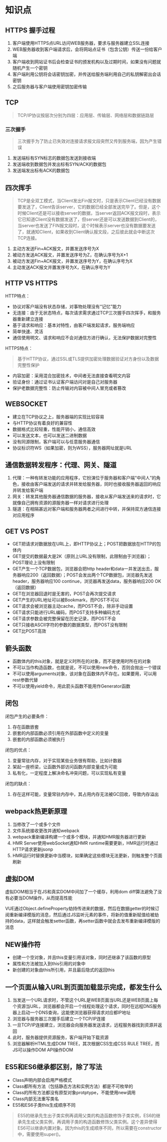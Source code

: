 # 知识点
## HTTPS 握手过程
1. 客户端使用HTTPS点URL访问WEB服务器，要求与服务器建立SSL连接
2. WEB服务器收到客户端请求后，会将网站点证书（包含公钥）传送一份给客户端
3. 客户端收到网站证书后会检查证书的颁发机构以及过期时间，如果没有问题就随机产生一个密钥
4. 客户端利用公钥将会话密钥加密，并传送给服务端利用自己的私钥解密出会话密钥
5. 之后服务器与客户端使用密钥加密传输

## TCP
> TCP/IP协议按层次分别为四层：应用层、传输层、网络层和数据链路层

### 三次握手
> 三次握手为了防止已失效对连接请求报文段突然又传到服务端，因为产生错误
1. 发送端标有SYN标志的数据包发送到接收端
2. 发送端收到数据包并发出标有SYN/ACK的数据包
3. 发送端发出标有ACK的数据包

## 四次挥手
> TCP是全双工模式，当Client发出Fin报文时，只是表示Client已经没有数据要发送了，Client告诉server，它的数据已经全部发送完毕了。但是，这个时候Client还是可以接收server的数据，当server返回ACK报文段时，表示它已知道Client没有数据发送了，但server还是可以发送数据到Client的，当server也发送了FIN报文段时，这个时候表示server也没有数据要发送了，就通知Client，如果收到Client确认报文段，之后彼此就会中断这次TCP连接。
1. 主动方发送Fin+ACK报文，并置发送序号为X
2. 被动方发送ACK报文，并置发送序号为Z，在确认序号为X+1
3. 被动方发送Fin+ACK报文，并置发送序号为Y，在确认序号为X
4. 主动发送ACK报文并置发序号为X，在确认序号为Y

## HTTP VS HTTPS
HTTP特点：
+ 协议对客户端没有状态存储，对事物处理没有“记忆”能力
+ 无连接：由于无状态特点，每次请求需求通过TCP三次握手四次挥手，和服务器重新建立连接
+ 基于请求和响应：基本对特性，由客户端发起请求，服务端响应
+ 简单快速、灵活
+ 通信使用明文、请求和响应不会对通信方进行确认，无法保护数据对完整性

HTTPS特点：
> 基于HTTP协议，通过SSL或TLS提供加密处理数据验证对方身份以及数据完整性保护
+ 内容加密：采用混合加密技术，中间者无法直接查看明文内容
+ 验证身份：通过证书认证客户端访问对是自己对服务器
+ 保护老数据完整性：防止传输对内容被中间人冒充或者篡改

## WEBSOCKET
+ 建立在TCP协议之上，服务器端的实现比较容易
+ 与HTTP协议有着良好的兼容性
+ 数据格式比较轻重，性能开销小，通信高效
+ 可以发送文本，也可以发送二进制数据
+ 没有同源限制，客户端可以与任意服务器通信
+ 协议标识符WS（如果加密，则为WSS），服务器网址就是URL

## 通信数据转发程序：代理、网关、隧道
1. 代理：一种有转发功能的应用程序，它扮演位于服务器和客户端“中间人”的角色，接收由客户端发送的请求并转发给服务器，同时也接收服务器返回的响应并转发给客户端
2. 网关：转发其他服务器通信数据的服务器，接收从客户端发送来的请求时，它就像自己拥有资源的源服务器一样对请求进行处理
3. 隧道：在相隔甚远对客户端和服务器两者之间进行中转，并保持双方通信连接对应用程序

## GET VS POST
+ GET把请求对数据放在URL上，即HTTP协议上；POST把数据放在HTTP的包体内
+ GET提交的数据最大是2K（原则上URL没有限制，此限制由于浏览器）；POST理论上没有限制
+ GET产生一个TCP数据包，浏览器会把http header和data一并发送出去，服务器响应200（返回数据）；POST会发出两个TCP数据包，浏览器先发送header，服务器响应100 continue，浏览器再发送data，服务器响应200 OK（返回数据）
+ GET在浏览器回退时是无害的，POST会再次提交请求
+ GET产生的URL地址可以被Bookmark，而POST不可以
+ GET请求会被浏览器主动cache，而POST不会，除非手动设置
+ GET请求只能进行URL编码，而POST支持多种编码方式
+ GET请求参数会被完整保留在历史记录，而POST不会
+ GET只接收ASCII字符的参数的数据类型，而POST没有限制
+ GET比POST高效

## 箭头函数
+ 函数体内的this对象，就是定义时所在的对象，而不是使用时所在的对象
+ 不可以当作构造函数，也就是说，不可以使用new命令，否则会抛出一个错误
+ 不可以使用arguments对象，该对象在函数体内不存在。如果要用，可以用rest参数代替
+ 不可以使用yield命令，用此箭头函数不能用作Generator函数

## 闭包
闭包产生的必要条件：
1. 存在函数嵌套
2. 嵌套的内部函数必须引用在外部函数中定义的变量
3. 嵌套的内部函数必须被执行

闭包的优点：
1. 变量常驻内存，对于实现某些业务很有帮助，比如计数器
2. 架起一座桥梁，让函数外部访问函数内部变量成为可能
3. 私有化，一定程度上解决命名冲突问题，可以实现私有变量

闭包的缺点：
1. 存在这样可能，变量常驻内存中，其占用内存无法被GC回收，导致内存溢出

## webpack热更新原理
1. 当修改了一个或多个文件
2. 文件系统接收更改并通知webpack
3. webpack重新编译构建一个或多个模块，并通知HMR服务器进行更新
4. HMR Server使用webSocket通知HMR runtime需要更新，HMR运行时通过HTTP请求更新jsonp
5. HMR运行时替换更新中当模块，如果确定这些模块无法更新，则触发整个页面刷新

## 虚拟DOM
虚拟DOM相当于在JS和真实DOM中间加了一个缓存，利用dom diff算法避免了没有必要当DOM操作，从而提高性能

VUE通过Object.defineProperty劫持传进来的数据，然后在数据getter的时候订阅重新编译模版的消息，然后通过JS监听元素的事件，将新的值重新赋值给被劫持的data，这样就会触发setter函数，再setter函数中就会去发布重新编译模版的消息

## NEW操作符
+ 创建一个空对象，并且this变量引用该对象，同时还继承了该函数的原型
+ 属性和方法被加入到this引用的对象中
+ 新创建的对象由this所引用，并且最后隐式的返回this

## 一个页面从输入URL到页面加载显示完成，都发生什么
1. 当发送一个URL请求时，不管这个URL是WEB页面当URL还是WEB页面上每个资源当URL，浏览器都会开启一个线程处理这个请求，同时在远程DNS服务器上启动一个DNS查询，这能使浏览器获得请求对应都IP地址
2. 浏览器与服务器三次握手后建立一个TCP/IP连接
3. 一旦TCP/IP连接建立，浏览器会向服务器发送请求，远程服务器找到资源并返回
4. 此时，服务器提供资源服务，客户端开始下载资源
5. 浏览器解析HTML生成DOM TREE，其次根据CSS生成CSS RULE TREE，而JS可以操作DOM API操作DOM

## ES5和ES6继承都区别，除了写法
+ Class声明内部会启用严格模式
+ Class都所有方法（包括静态方法和实例方法）都是不可枚举的
+ Class的所有方法都没有原型对象protptype，不能使用new调用
+ Class内部无法重写类名
+ ES5和ES6子类this生成顺序不同
> ES5的继承先生出子类实例再调用父类的构造函数修饰子类实例，ES6的继承先生成父类实例，再调用子类的构造函数修饰父类实例。这个差异使得ES6可以继承内置对象。因为this的生成顺序不同，所以需要在constructor中，需要使用super()。
